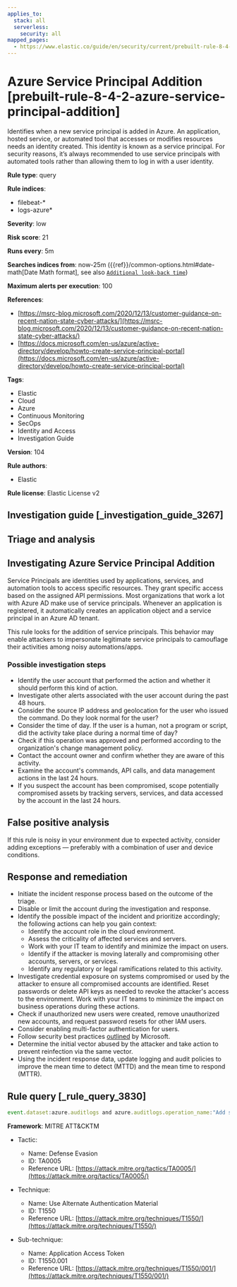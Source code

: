```yaml
---
applies_to:
  stack: all
  serverless:
    security: all
mapped_pages:
  - https://www.elastic.co/guide/en/security/current/prebuilt-rule-8-4-2-azure-service-principal-addition.html
---
```


# Azure Service Principal Addition [prebuilt-rule-8-4-2-azure-service-principal-addition]

Identifies when a new service principal is added in Azure. An application, hosted service, or automated tool that accesses or modifies resources needs an identity created. This identity is known as a service principal. For security reasons, it’s always recommended to use service principals with automated tools rather than allowing them to log in with a user identity.

**Rule type**: query

**Rule indices**:

* filebeat-*
* logs-azure*

**Severity**: low

**Risk score**: 21

**Runs every**: 5m

**Searches indices from**: now-25m ({{ref}}/common-options.html#date-math[Date Math format], see also [`Additional look-back time`](docs-content://solutions/security/detect-and-alert/create-detection-rule.md#rule-schedule))

**Maximum alerts per execution**: 100

**References**:

* [https://msrc-blog.microsoft.com/2020/12/13/customer-guidance-on-recent-nation-state-cyber-attacks/](https://msrc-blog.microsoft.com/2020/12/13/customer-guidance-on-recent-nation-state-cyber-attacks/)
* [https://docs.microsoft.com/en-us/azure/active-directory/develop/howto-create-service-principal-portal](https://docs.microsoft.com/en-us/azure/active-directory/develop/howto-create-service-principal-portal)

**Tags**:

* Elastic
* Cloud
* Azure
* Continuous Monitoring
* SecOps
* Identity and Access
* Investigation Guide

**Version**: 104

**Rule authors**:

* Elastic

**Rule license**: Elastic License v2

## Investigation guide [_investigation_guide_3267]

## Triage and analysis

## Investigating Azure Service Principal Addition

Service Principals are identities used by applications, services, and automation tools to access specific resources. They grant specific access based on the assigned API permissions. Most organizations that work a lot with Azure AD make use of service principals. Whenever an application is registered, it automatically creates an application object and a service principal in an Azure AD tenant.

This rule looks for the addition of service principals. This behavior may enable attackers to impersonate legitimate service principals to camouflage their activities among noisy automations/apps.

### Possible investigation steps

- Identify the user account that performed the action and whether it should perform this kind of action.
- Investigate other alerts associated with the user account during the past 48 hours.
- Consider the source IP address and geolocation for the user who issued the command. Do they look normal for the user?
- Consider the time of day. If the user is a human, not a program or script, did the activity take place during a normal time of day?
- Check if this operation was approved and performed according to the organization's change management policy.
- Contact the account owner and confirm whether they are aware of this activity.
- Examine the account's commands, API calls, and data management actions in the last 24 hours.
- If you suspect the account has been compromised, scope potentially compromised assets by tracking servers, services, and data accessed by the account in the last 24 hours.

## False positive analysis

If this rule is noisy in your environment due to expected activity, consider adding exceptions — preferably with a combination of user and device conditions.

## Response and remediation

- Initiate the incident response process based on the outcome of the triage.
- Disable or limit the account during the investigation and response.
- Identify the possible impact of the incident and prioritize accordingly; the following actions can help you gain context:
    - Identify the account role in the cloud environment.
    - Assess the criticality of affected services and servers.
    - Work with your IT team to identify and minimize the impact on users.
    - Identify if the attacker is moving laterally and compromising other accounts, servers, or services.
    - Identify any regulatory or legal ramifications related to this activity.
- Investigate credential exposure on systems compromised or used by the attacker to ensure all compromised accounts are identified. Reset passwords or delete API keys as needed to revoke the attacker's access to the environment. Work with your IT teams to minimize the impact on business operations during these actions.
- Check if unauthorized new users were created, remove unauthorized new accounts, and request password resets for other IAM users.
- Consider enabling multi-factor authentication for users.
- Follow security best practices [outlined](https://docs.microsoft.com/en-us/azure/security/fundamentals/identity-management-best-practices) by Microsoft.
- Determine the initial vector abused by the attacker and take action to prevent reinfection via the same vector.
- Using the incident response data, update logging and audit policies to improve the mean time to detect (MTTD) and the mean time to respond (MTTR).

## Rule query [_rule_query_3830]

```js
event.dataset:azure.auditlogs and azure.auditlogs.operation_name:"Add service principal" and event.outcome:(success or Success)
```

**Framework**: MITRE ATT&CKTM

* Tactic:

    * Name: Defense Evasion
    * ID: TA0005
    * Reference URL: [https://attack.mitre.org/tactics/TA0005/](https://attack.mitre.org/tactics/TA0005/)

* Technique:

    * Name: Use Alternate Authentication Material
    * ID: T1550
    * Reference URL: [https://attack.mitre.org/techniques/T1550/](https://attack.mitre.org/techniques/T1550/)

* Sub-technique:

    * Name: Application Access Token
    * ID: T1550.001
    * Reference URL: [https://attack.mitre.org/techniques/T1550/001/](https://attack.mitre.org/techniques/T1550/001/)



